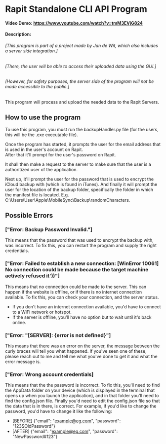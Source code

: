 # Rapit Standalone CLI API Program
#### Video Demo: https://www.youtube.com/watch?v=tmM3EVjG824
#### Description:

###### [This program is part of a project made by Jan de Wit, which also includes a server side integration.]  
###### [There, the user will be able to access their uploaded data using the GUI.]
###### [However, for safety purposes, the server side of the program will not be made accessible to the public.]  

This program will process and upload the needed data to the Rapit Servers.

## How to use the program
To use this program, you must run the backupHandler.py file (for the users, this will be the .exe executable file).  

Once the program has started, it prompts the user for the email address that is used in the user's account on Rapit.  
After that it'll prompt for the user's password on Rapit.  

It shall then make a request to the server to make sure that the user is a authoritized user of the application.  

Next up, it'll prompt the user for the password that is used to encrypt the iCloud backup with (which is found in iTunes). And finally it will prompt the user for the location of the backup folder, specifically the folder in which the manifest file is located. E.g. C:\Users\User\Apple\MobileSync\Backup\randomCharacters.  

## Possible Errors
### ["Error: Backup Password Invalid."]
This means that the password that was used to encrypt the backup with, was incorrect. To fix this, you can restart the program and supply the right credentials.  

### ["Error: Failed to establish a new connection: [WinError 10061] No connection could be made because the target machine actively refused it'))"]
This means that no connection could be made to the server. This can happen if the website is offline, or if there is no internet connection available. To fix this, you can check your connection, and the server status.  
- If you don't have an internet connection available, you'd have to connect to a WiFi network or hotspot.
- If the server is offline, you'll have no option but to wait until it's back online.  

### ["Error: "[SERVER]: {error is not defined}"]
This means that there was an error on the server, the message between the curly braces will tell you what happened. If you've seen one of these, please reach out to me and tell me what you've done to get it and what the error message is.  

### ["Error: Wrong account credentials]
This means that the the password is incorrect. To fix this, you'll need to find the AppData folder on your device (which is displayed in the terminal that opens up when you launch the application), and in that folder you'll need to find the config.json file. Finally you'd need to edit the config.json file so that the data that is in there, is correct. For example, if you'd like to change the password, you'd have to change it like the following:
- [BEFORE] {"email": "example@eg.com", "password": "123$OldPassword"}
- [AFTER] {"email": "example@eg.com", "password": "NewPassword#123"}  
